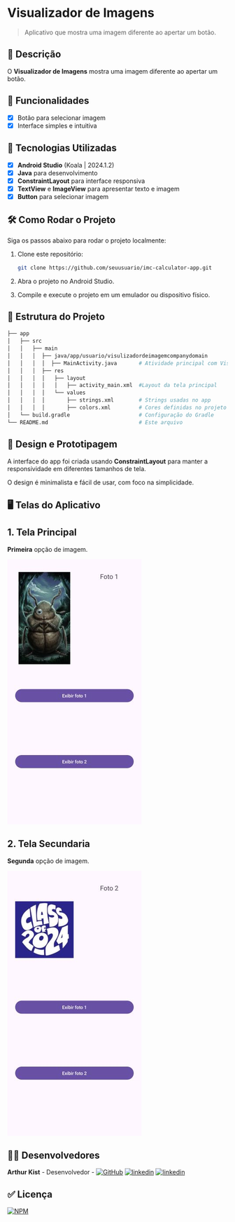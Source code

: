 # **Visualizador de Imagens**

> Aplicativo que mostra uma imagem diferente ao apertar um botão.

## 📱 Descrição

O **Visualizador de Imagens** mostra uma imagem diferente ao apertar um botão.

## 🔧 Funcionalidades

- [x] Botão para selecionar imagem
- [x] Interface simples e intuitiva

## 🚀 Tecnologias Utilizadas

- [x] **Android Studio** (Koala | 2024.1.2)
- [x] **Java** para desenvolvimento
- [x] **ConstraintLayout** para interface responsiva
- [x] **TextView** e **ImageView** para apresentar texto e imagem
- [x] **Button** para selecionar imagem

## 🛠️ Como Rodar o Projeto

Siga os passos abaixo para rodar o projeto localmente:

1. Clone este repositório:

    ```bash
    git clone https://github.com/seuusuario/imc-calculator-app.git

    ```

2. Abra o projeto no Android Studio.
3. Compile e execute o projeto em um emulador ou dispositivo físico.

## 📂 Estrutura do Projeto

```bash
├── app
│   ├── src
│   │   ├── main
│   │   │  ├── java/app/usuario/visulizadordeimagemcompanydomain
│   │   │  │  ├── MainActivity.java       # Atividade principal com VisulizadordeImagemCompanyDomain
│   │   │  ├── res
│   │   │  │   ├── layout
│   │   │  │   │   ├── activity_main.xml  #Layout da tela principal
│   │   │  │   └── values
│   │   │  │       ├── strings.xml        # Strings usadas no app
│   │   │  │       ├── colors.xml         # Cores definidas no projeto
│   └── build.gradle                      # Configuração do Gradle
└── README.md                             # Este arquivo
```
## 🎨 Design e Prototipagem
 
A interface do app foi criada usando **ConstraintLayout** para manter a responsividade em diferentes tamanhos de tela.
 
O design é minimalista e fácil de usar, com foco na simplicidade.
 
 ## 🖥️ Telas do Aplicativo

## 1. Tela Principal
   
   **Primeira** opção de imagem.
   
![Texto Alternativo](https://github.com/Kist19/VisualizadordeImagensCompanyDomain/blob/master/primeiraimagem_visualizadordeimagem.jpg?raw=true)

## 2. Tela Secundaria
   
   **Segunda** opção de imagem.
   
![Texto Alternativo](https://github.com/Kist19/VisualizadordeImagensCompanyDomain/blob/master/segundaimagem_visualizadordeimagem.jpg?raw=true)

## 👨‍💻 Desenvolvedores

**Arthur Kist** - Desenvolvedor - [![GitHub](https://img.shields.io/badge/GitHub-100000?style=for-the-badge&logo=github&logoColor=white)](https://github.com/Kist19) [![linkedin](https://img.shields.io/badge/LinkedIn-0077B5?style=for-the-badge&logo=linkedin&logoColor=white)](https://www.linkedin.com/in/arthur-kist-34b176254/) [![linkedin](https://img.shields.io/badge/Instagram-E4405F?style=for-the-badge&logo=instagram&logoColor=white)](https://www.instagram.com/kist_19_/)

## ✅ Licença 

[![NPM](https://img.shields.io/npm/l/react)](https://github.com/Kist19/VisualizadordeImagensCompanyDomain/blob/master/LICENSE)

